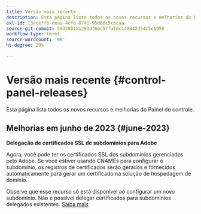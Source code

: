 ```yaml
---
title: Versão mais recente
description: Esta página lista todos os novos recursos e melhorias do Painel de controle
exl-id: 13aceffb-ceaa-4cfe-8741-95d66c5c6caa
source-git-commit: 503280181293df6ec5ffaf6c148042d54c5c1958
workflow-type: tm+mt
source-wordcount: '98'
ht-degree: 29%

---
```


# Versão mais recente {#control-panel-releases}

Esta página lista todos os novos recursos e melhorias do Painel de controle.

## Melhorias em junho de 2023 {#june-2023}

**Delegação de certificados SSL de subdomínios para Adobe**

Agora, você pode ter os certificados SSL dos subdomínios gerenciados pelo Adobe. Se você estiver usando CNAMEs para configurar o subdomínio, os registros de certificados serão gerados e fornecidos automaticamente para gerar um certificado na solução de hospedagem de domínio.

Observe que esse recurso só está disponível ao configurar um novo subdomínio. Não é possível delegar certificados para subdomínios delegados existentes. [Saiba mais](../subdomains-certificates/using/setting-up-new-subdomain.md)
